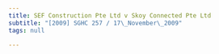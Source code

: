 ```yaml
---
title: SEF Construction Pte Ltd v Skoy Connected Pte Ltd
subtitle: "[2009] SGHC 257 / 17\_November\_2009"
tags: null

---
```


